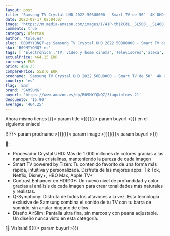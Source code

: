 ```yaml
---
layout: post
title: 'Samsung TV Crystal UHD 2022 50BU8000 - Smart TV de 50"  4K UHD  Procesador Crystal UHD  Contast Enhancer con HDR10+  Q-Symphony y Alexa integrada.'
date: 2022-08-17 08:04:07
image: 'https://m.media-amazon.com/images/I/41P-th1kCdL._SL500_._SL400_.jpg'
comments: true
category: ofertas
author: 'tole.es'
slug: 'B09MYYQNQ7-es Samsung TV Crystal UHD 2022 50BU8000 - Smart TV de 50" 4K...'
sku: 'B09MYYQNQ7-es'
tags: [ 'Electrónica','TV, vídeo y home cinema','Televisores','alexa','samsung','🇪🇸', ]
actualPrice: 464.25 EUR
currency: EUR
price: 464.25
comparePrice: 552.0 EUR
prodname: 'Samsung TV Crystal UHD 2022 50BU8000 - Smart TV de 50"  4K UHD  Procesador Crystal UHD  Contast Enhancer con HDR10+  Q-Symphony y Alexa integrada.'
country: 'es'
flag: '🇪🇸'
brand: 'SAMSUNG'
buyurl: 'https://www.amazon.es/dp/B09MYYQNQ7/?tag=tolees-21'
descuento: '15.90'
average: '464.25'
---
```


Ahora mismo tienes [{{< param title >}}]({{< param buyurl >}}) en el siguiente enlace!

[![{{< param prodname >}}]({{< param image >}})]({{< param buyurl >}})

🔎:

- Procesador Crystal UHD: Más de 1.000 millones de colores gracias a las nanopartículas cristalinas, manteniendo la pureza de cada imagen
- Smart TV powered by Tizen: Tu contenido favorito de una forma más rápida, intuitiva y personalizada. Disfruta de las mejores apps: Tik Tok, Netflix, Disney+, HBO Max, Apple TV+
- Contrast Enhancer en HDR10+: Un nuevo nivel de profundidad y color gracias al análisis de cada imagen para crear tonalidades más naturales y realistas.
- Q-Symphony: Disfruta de todos los altavoces a la vez. Esta tecnología exclusive de Samsung combina el sonido de tu TV con tu barra de sonnido, sin anular ninguno de ellos
- Diseño AirSlim: Pantalla ultra fina, sin marcos y con peana adjustable. Un diseño nunca visto en esta categoría.

[🛒 Visítala!!!]({{< param buyurl >}})
